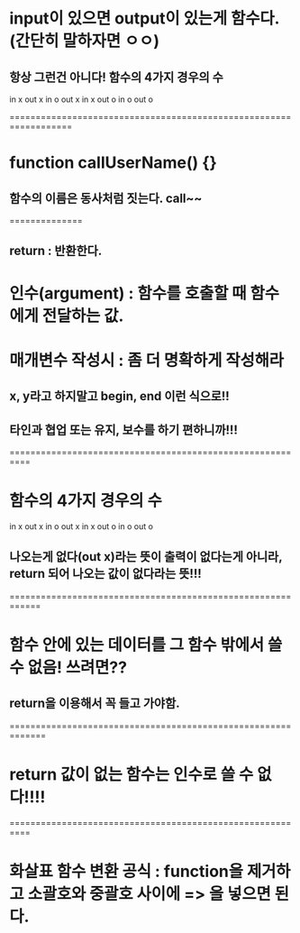 # input이 있으면 output이 있는게 함수다. (간단히 말하자면 ㅇㅇ)

## 항상 그런건 아니다! 함수의 4가지 경우의 수
 in x out x
 in o out x
 in x out o
 in o out o

==================================================================

# function callUserName() {} 
## 함수의 이름은 동사처럼 짓는다. call~~

==============
## return : 반환한다.

# 인수(argument) : 함수를 호출할 때 함수에게 전달하는 값.

# 매개변수 작성시 : 좀 더 명확하게 작성해라
## x, y라고 하지말고 begin, end 이런 식으로!!
## 타인과 협업 또는 유지, 보수를 하기 편하니까!!!

==========================================================
# 함수의 4가지 경우의 수
 in x out x
 in o out x
 in x out o
 in o out o 
## 나오는게 없다(out x)라는 뜻이 출력이 없다는게 아니라, return 되어 나오는 값이 없다라는 뜻!!!

============================================================

# 함수 안에 있는 데이터를 그 함수 밖에서 쓸 수 없음! 쓰려면??
## return을 이용해서 꼭 들고 가야함.

=============================================================

# return 값이 없는 함수는 인수로 쓸 수 없다!!!!

==========================================================

# 화살표 함수 변환 공식 : function을 제거하고 소괄호와 중괄호 사이에 => 을 넣으면 된다.

